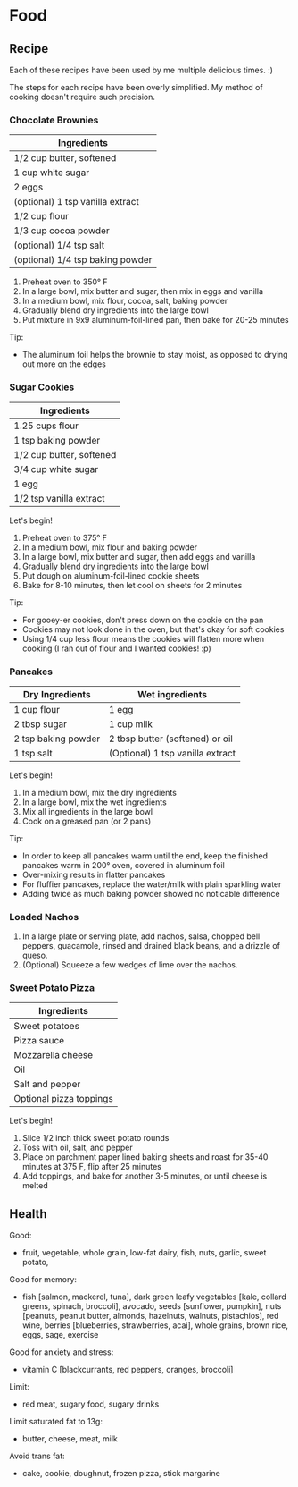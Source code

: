 # Food

## Recipe
Each of these recipes have been used by me multiple delicious times. :)

The steps for each recipe have been overly simplified. My method of cooking doesn't require such precision.

### Chocolate Brownies
| Ingredients              |
| ------------------------ |
| 1/2 cup butter, softened |
| 1 cup white sugar        |
| 2 eggs                   |
| (optional) 1 tsp vanilla extract  |
| 1/2 cup flour            |
| 1/3 cup cocoa powder     |
| (optional) 1/4 tsp salt  |
| (optional) 1/4 tsp baking powder  |

1. Preheat oven to 350° F
2. In a large bowl, mix butter and sugar, then mix in eggs and vanilla
3. In a medium bowl, mix flour, cocoa, salt, baking powder
4. Gradually blend dry ingredients into the large bowl
5. Put mixture in 9x9 aluminum-foil-lined pan, then bake for 20-25 minutes

Tip:
- The aluminum foil helps the brownie to stay moist, as opposed to drying out more on the edges

### Sugar Cookies
| Ingredients              |
| ------------------------ |
| 1.25 cups flour          |
| 1 tsp baking powder      |
| 1/2 cup butter, softened |
| 3/4 cup white sugar      |
| 1 egg                    |
| 1/2 tsp vanilla extract  | 

Let's begin!
1. Preheat oven to 375° F
2. In a medium bowl, mix flour and baking powder
3. In a large bowl, mix butter and sugar, then add eggs and vanilla
4. Gradually blend dry ingredients into the large bowl
5. Put dough on aluminum-foil-lined cookie sheets
6. Bake for 8-10 minutes, then let cool on sheets for 2 minutes

Tip:
- For gooey-er cookies, don't press down on the cookie on the pan
- Cookies may not look done in the oven, but that's okay for soft cookies
- Using 1/4 cup less flour means the cookies will flatten more when cooking (I ran out of flour and I wanted cookies! :p) 

### Pancakes
| Dry Ingredients     | Wet ingredients |
| ------------------- | --------------- |
| 1 cup flour         | 1 egg           |
| 2 tbsp sugar        | 1 cup milk |
| 2 tsp baking powder | 2 tbsp butter (softened) or oil |
| 1 tsp salt          | (Optional) 1 tsp vanilla extract |

Let's begin!
1. In a medium bowl, mix the dry ingredients
2. In a large bowl, mix the wet ingredients
3. Mix all ingredients in the large bowl
4. Cook on a greased pan (or 2 pans)

Tip:
- In order to keep all pancakes warm until the end, keep the finished pancakes warm in 200° oven, covered in aluminum foil
- Over-mixing results in flatter pancakes
- For fluffier pancakes, replace the water/milk with plain sparkling water
- Adding twice as much baking powder showed no noticable difference

### Loaded Nachos
1. In a large plate or serving plate, add nachos, salsa, chopped bell peppers, guacamole, rinsed and drained black beans, and a drizzle of queso.
2. (Optional) Squeeze a few wedges of lime over the nachos.

### Sweet Potato Pizza
| Ingredients              |
| ------------------------ |
| Sweet potatoes           |
| Pizza sauce              |
| Mozzarella cheese        |
| Oil                      |
| Salt and pepper          |
| Optional pizza toppings  |

Let's begin!
1. Slice 1/2 inch thick sweet potato rounds
2. Toss with oil, salt, and pepper
3. Place on parchment paper lined baking sheets and roast for 35-40 minutes at 375 F, flip after 25 minutes
4. Add toppings, and bake for another 3-5 minutes, or until cheese is melted


## Health

Good:
- fruit, vegetable, whole grain, low-fat dairy, fish, nuts, garlic, sweet potato, 

Good for memory:
- fish [salmon, mackerel, tuna], dark green leafy vegetables [kale, collard greens, spinach, broccoli], avocado, seeds [sunflower, pumpkin], nuts [peanuts, peanut butter, almonds, hazelnuts, walnuts, pistachios], red wine, berries [blueberries, strawberries, acai], whole grains, brown rice, eggs, sage, exercise

Good for anxiety and stress:
- vitamin C [blackcurrants, red peppers, oranges, broccoli]

Limit:
- red meat, sugary food, sugary drinks

Limit saturated fat to 13g:
- butter, cheese, meat, milk

Avoid trans fat:
- cake, cookie, doughnut, frozen pizza, stick margarine
